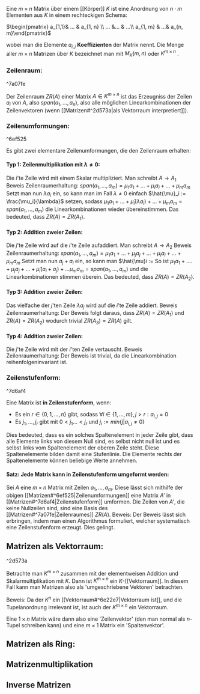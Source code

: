 Eine $m \times n$ Matrix über einem [[Körper]] $K$ ist eine Anordnung von $n \cdot m$ Elementen aus $K$ in einem rechteckigen Schema:

$\begin{pmatrix} a_{1,1}& ... & a_{1, n} \\ ... &... & ...\\ a_{1, m} & ...& a_{n, m}\end{pmatrix}$ 

wobei man die Elemente $a_{i, j}$ **Koeffizienten** der Matrix nennt. Die Menge aller $m \times n$ Matrizen über $K$ bezeichnet man mit $M_K (m, n)$ oder $K^{m \times n}$ .
### Zeilenraum:

^7a07fe

Der Zeilenraum $ZR(A)$ einer Matrix $A \in K^{m \times n}$ ist das Erzeugniss der Zeilen $a_i$ von $A$, also $span(a_1, ..., a_n)$, also alle möglichen Linearkombinationen der Zeilenvektoren (wenn [[Matrizen#^2d573a|als Vektorraum interpretiert]]).
### Zeilenumformungen:

^6ef525

Es gibt zwei elementare Zeilenumformungen, die den Zeilenraum erhalten:
#### Typ 1: Zeilenmultiplikation mit $\lambda \neq 0$:
Die $i$'te Zeile wird mit einem Skalar multipliziert. Man schreibt $A \rightarrow A_1$
Beweis Zeilenraumerhaltung:
	$span(a_1, ..., a_m) = \mu_1 a_1 + ... + \mu_i a_i + ... + \mu_m a_m$
	Setzt man nun $\lambda a_i$ ein, so kann man im Fall $\lambda \neq 0$ einfach $\hat{\mu}_i := \frac{\mu_i}{\lambda}$ setzen, sodass
	$\mu_1 a_1 + ... + \hat{\mu}_i (\lambda a_i) + ... + \mu_m a_m = span(a_1, ..., a_m)$ die Linearkombinationen wieder übereinstimmen.
Das bedeuted, dass $ZR(A) = ZR(A_1)$.
#### Typ 2: Addition zweier Zeilen:
Die $j$'te Zeile wird auf die $i$'te Zeile aufaddiert. Man schreibt $A \rightarrow A_2$
Beweis Zeilenraumerhaltung:
$span(a_1, ..., a_m) = \mu_1 a_1 + ... + \mu_j a_j + ... +\mu_i a_i + ... + \mu_m a_m$
	Setzt man nun $a_j + a_i$  ein, so kann man $\hat{\mu}_i_ := 
	So ist $\mu_1 a_1 + .... + \mu_j a_j + ... + \hat{\mu}_i (a_i + a_j) + ... \mu_m a_m = span(a_1, ..., a_m)$ 
	und die Linearkombinationen stimmen überein.
Das bedeuted, dass $ZR(A) = ZR(A_2)$.

#### Typ 3: Addition zweier Zeilen:
Das vielfache der $j$'ten Zeile $\lambda a_j$ wird auf die $i$'te Zeile addiert. 
Beweis Zeilenraumerhaltung:
	Der Beweis folgt daraus, dass $ZR(A) = ZR(A_1)$ und $ZR(A) = ZR(A_2)$ wodurch trivial $ZR(A_3) = ZR(A)$ gilt.

#### Typ 4: Addition zweier Zeilen:
Die $j$'te Zeile wird mit der $i$'ten Zeile vertauscht.
Beweis Zeilenraumerhaltung:
	Der Beweis ist trivial, da die Linearkombination reihenfolgeninvariant ist.

### Zeilenstufenform:

^7d6af4

Eine Matrix ist **in Zeilenstufenform**, wenn:
- Es ein $r \in \{0, 1, ..., n \}$ gibt, sodass  $\forall i \in \{1, ..., m\}, j > r: a_{i, j} = 0$
- Es $j_1, ..., j_r$ gibt mit $0 < j_1 ... < j_r$ und $j_i := min\{j | a_{i, j} \neq 0 \}$ 

Dies bedeuted, dass es ein solches Spaltenelement in jeder Zeile gibt, dass alle Elemente links von diesem Null sind, es selbst nicht null ist und es selbst links vom Spaltenelement der oberen Zeile steht. Diese Spaltenelemente bilden damit eine Stufenlinie.
Die Elemente rechts der Spaltenelemente können beliebige Werte annehmen.

#### Satz: Jede Matrix kann in Zeilenstufenform umgeformt werden:
Sei $A$ eine $m \times n$ Matrix mit Zeilen $a_1, ..., a_m$. Diese lässt sich mithilfe der obigen [[Matrizen#^6ef525|Zeilenumformungen]]  eine Matrix $A'$ in [[Matrizen#^7d6af4|Zeilenstufenform]] umformen. Die Zeilen von $A'$, die keine Nullzeilen sind, sind eine Basis des [[Matrizen#^7a07fe|Zeilenraumes]] $ZR(A)$.
Beweis:
	Der Beweis lässt sich erbringen, indem man einen Algorithmus formuliert, welcher systematisch eine Zeilenstufenform erzeugt. Dies gelingt. 
## Matrizen als Vektorraum:

^2d573a

Betrachte man $K^{m \times n}$ zusammen mit der elementweisen Addition und Skalarmultiplikation mit $K$. Dann ist $K^{m \times n}$ ein $K$-[[Vektorraum]]. In diesem Fall kann man Matrizen also als 'umgeschriebene Vektoren' betrachten.

Beweis:
	Da der $K^n$ ein [[Vektorraum#^6e22e7|Vektorraum ist]], und die Tupelanordnung irrelevant ist, ist auch der $K^{m \times n}$ ein Vektorraum.

Eine $1 \times n$ Matrix wäre dann also eine 'Zeilenvektor' (den man normal als $n$-Tupel schreiben kann) und eine $m \times 1$ Matrix ein 'Spaltenvektor'. 
## Matrizen als Ring:
## Matrizenmultiplikation

## Inverse Matrizen

 